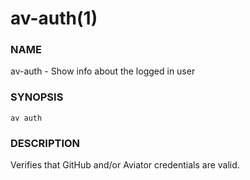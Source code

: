 # av-auth(1)

### NAME

av-auth - Show info about the logged in user

### SYNOPSIS

```synopsis
av auth
```

### DESCRIPTION

Verifies that GitHub and/or Aviator credentials are valid.
